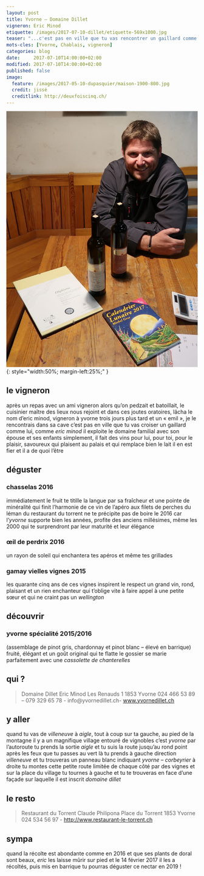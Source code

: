 ```yaml
---
layout: post
title: Yvorne — Domaine Dillet
vigneron: Eric Minod
etiquette: /images/2017-07-10-dillet/etiquette-569x1000.jpg
teaser: "...c'est pas en ville que tu vas rencontrer un gaillard comme lui"
mots-cles: [Yvorne, Chablais, vigneron]
categories: blog
date:     2017-07-10T14:00:00+02:00
modified: 2017-07-10T14:00:00+02:00
published: false
image:
  feature: /images/2017-05-10-dupasquier/maison-1900-800.jpg
  credit: jissé
  creditlink: http://deuxfoiscinq.ch/
---
```


![Martial Du Pasquier – Concise – cave Du Pasquier](/images/2017-05-10-dupasquier/martial-du-pasquier-001.jpg){: style="width:50%; margin-left:25%;" }



## le vigneron
après un repas avec un ami vigneron alors qu’on pedzait et batoillait, le cuisinier maître des lieux nous rejoint et dans ces joutes oratoires, lâcha le nom d’eric minod, vigneron à yvorne
trois jours plus tard et un « emil », je le rencontrais dans sa cave
c’est pas en ville que tu vas croiser un gaillard comme lui, comme *eric minod*
il exploite le domaine familial avec son épouse et ses enfants
simplement, il fait des vins pour lui, pour toi, pour le plaisir, savoureux qui plaisent au palais et qui remplace bien le lait
il en est fier et il a de quoi l’être

## déguster
### chasselas 2016
immédiatement le fruit te titille la langue par sa fraîcheur et une pointe de minéralité qui finit l’harmonie de ce vin
de l’apéro aux filets de perches du léman du restaurant du torrent
ne te précipite pas de boire le 2016 car l’*yvorne* supporte bien les années, profite des anciens millésimes, même les 2000 qui te surprendront par leur maturité et leur élégance

### œil de perdrix 2016
un rayon de soleil qui enchantera tes apéros et même tes grillades

### gamay vielles vignes 2015
les quarante cinq ans de ces vignes inspirent le respect
un grand vin, rond, plaisant et un rien enchanteur qui t’oblige vite à faire appel à une petite sœur et qui ne craint pas un *wellington*

## découvrir
### yvorne spécialité 2015/2016
(assemblage de pinot gris, chardonnay et pinot blanc – élevé en barrique)
fruité, élégant et un goût original qui te flatte le gossier
se marie parfaitement avec une *cassolette de chanterelles*

## qui ?
> Domaine Dillet
> Eric Minod
> Les Renauds 1
> 1853 Yvorne
> 024  466 53 89 – 079 329 65 78 - info@yvornedillet.ch- www.yvornedillet.ch

## y aller
quand tu vas de *villeneuve* à *aigle*, tout à coup sur ta gauche, au pied de la montagne il y a un magnifique village entouré de vignobles
c’est *yvorne*
par l’autoroute tu prends la sortie *aigle* et tu suis la route jusqu’au rond point après les feux que tu passes au vert
là tu prends à gauche direction *villeneuve* et tu trouveras un panneau blanc indiquant *yvorne – corbeyrier* à droite
tu montes cette petite route limitée de chaque côté par des vignes et sur la place du village tu tournes à gauche et tu te trouveras en face d’une façade sur laquelle il est inscrit *domaine dillet*

## le resto
> Restaurant du Torrent
> Claude Philipona
> Place du Torrent
> 1853 Yvorne
> 024 534 56 97 - http://www.restaurant-le-torrent.ch

## sympa
quand la récolte est abondante comme en 2016 et que ses plants de doral sont beaux, *eric* les laisse mûrir sur pied et le 14 février 2017 il les a récoltés, puis mis en barrique 
tu pourras déguster ce nectar en 2019 !

